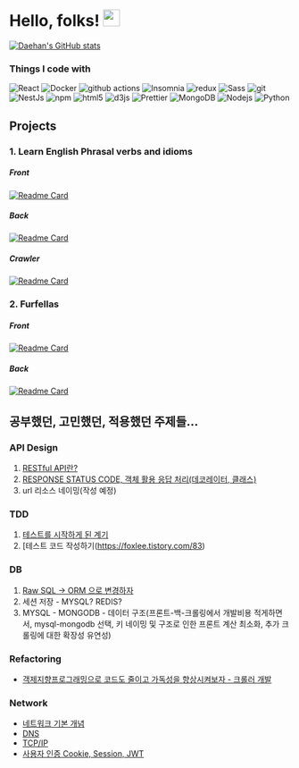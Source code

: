 # Hello, folks! <img src="https://raw.githubusercontent.com/MartinHeinz/MartinHeinz/master/wave.gif" width="30px">


[![Daehan's GitHub stats](https://github-readme-stats.vercel.app/api?username=daehan0226)](https://github.com/anuraghazra/github-readme-stats)

<h3>Things I code with</h3>
<p>
  <img alt="React" src="https://img.shields.io/badge/-React-45b8d8?style=flat-square&logo=react&logoColor=white" />
  <img alt="Docker" src="https://img.shields.io/badge/-Docker-46a2f1?style=flat-square&logo=docker&logoColor=white" />
  <img alt="github actions" src="https://img.shields.io/badge/-Github_Actions-2088FF?style=flat-square&logo=github-actions&logoColor=white" />
  <img alt="Insomnia" src="https://img.shields.io/badge/-Insomnia-5849BE?style=flat-square&logo=insomnia&logoColor=white" />
  <img alt="redux" src="https://img.shields.io/badge/-Redux-764ABC?style=flat-square&logo=redux&logoColor=white" />
  <img alt="Sass" src="https://img.shields.io/badge/-Sass-CC6699?style=flat-square&logo=sass&logoColor=white" />
  <img alt="git" src="https://img.shields.io/badge/-Git-F05032?style=flat-square&logo=git&logoColor=white" />
  <img alt="NestJs" src="https://img.shields.io/badge/-NestJs-ea2845?style=flat-square&logo=nestjs&logoColor=white" />
  <img alt="npm" src="https://img.shields.io/badge/-NPM-CB3837?style=flat-square&logo=npm&logoColor=white" />
  <img alt="html5" src="https://img.shields.io/badge/-HTML5-E34F26?style=flat-square&logo=html5&logoColor=white" />
  <img alt="d3js" src="https://img.shields.io/badge/-D3.js-F9A03C?style=flat-square&logo=d3.js&logoColor=white" />
  <img alt="Prettier" src="https://img.shields.io/badge/-Prettier-F7B93E?style=flat-square&logo=prettier&logoColor=white" />
  <img alt="MongoDB" src="https://img.shields.io/badge/-MongoDB-13aa52?style=flat-square&logo=mongodb&logoColor=white" />
  <img alt="Nodejs" src="https://img.shields.io/badge/-Nodejs-43853d?style=flat-square&logo=Node.js&logoColor=white" />
  <img alt="Python" src ="https://img.shields.io/badge/-Python-F05032?&style=flat-square&logo=Python&logoColor=white"/>
  
</p>


## Projects
### 1. Learn English Phrasal verbs and idioms
##### Front
[![Readme Card](https://github-readme-stats.vercel.app/api/pin/?username=daehan0226&repo=learn-english)](https://github.com/daehan0226/learn-english)
##### Back
[![Readme Card](https://github-readme-stats.vercel.app/api/pin/?username=daehan0226&repo=learn-english-server)](https://github.com/daehan0226/learn-english-server)
##### Crawler
[![Readme Card](https://github-readme-stats.vercel.app/api/pin/?username=daehan0226&repo=learn-english-crawler)](https://github.com/daehan0226/learn-english-crawler)


### 2. Furfellas
##### Front
[![Readme Card](https://github-readme-stats.vercel.app/api/pin/?username=daehan0226&repo=furfellas)](https://github.com/daehan0226/furfellas)
##### Back
[![Readme Card](https://github-readme-stats.vercel.app/api/pin/?username=daehan0226&repo=furfellas_server)](https://github.com/daehan0226/furfellas_server )


## 공부했던, 고민했던, 적용했던 주제들...

### API Design
1. [RESTful API란?](https://foxlee.tistory.com/18)
2. [RESPONSE STATUS CODE, 객체 활용 응답 처리(데코레이터, 클래스)](https://foxlee.tistory.com/85)
3. url 리소스 네이밍(작성 예정)

### TDD
1. [테스트를 시작하게 된 계기](https://foxlee.tistory.com/82)
2. [테스트 코드 작성하기(https://foxlee.tistory.com/83)

### DB
1. [Raw SQL -> ORM 으로 변경하자](https://foxlee.tistory.com/84)
2. 세션 저장 - MYSQL? REDIS?
3. MYSQL - MONGODB - 데이터 구조(프론트-백-크롤링에서 개발비용 적게하면서, mysql-mongodb 선택, 키 네이밍 및 구조로 인한 프론트 계산 최소화, 추가 크롤링에 대한 확장성 유연성) 

### Refactoring
* [객제지향프로그래밍으로 코드도 줄이고 가독성을 향상시켜보자 - 크롤러 개발](https://foxlee.tistory.com/79)

### Network
* [네트워크 기본 개념](https://foxlee.tistory.com/50)
* [DNS](https://foxlee.tistory.com/25)
* [TCP/IP](https://foxlee.tistory.com/51)
* [사용자 인증 Cookie, Session, JWT](https://foxlee.tistory.com/27)
